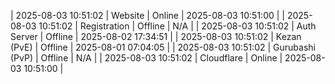 | 2025-08-03 10:51:02 | Website | Online | 2025-08-03 10:51:00 |
| 2025-08-03 10:51:02 | Registration | Offline | N/A |
| 2025-08-03 10:51:02 | Auth Server | Offline | 2025-08-02 17:34:51 |
| 2025-08-03 10:51:02 | Kezan (PvE) | Offline | 2025-08-01 07:04:05 |
| 2025-08-03 10:51:02 | Gurubashi (PvP) | Offline | N/A |
| 2025-08-03 10:51:02 | Cloudflare | Online | 2025-08-03 10:51:00 |
